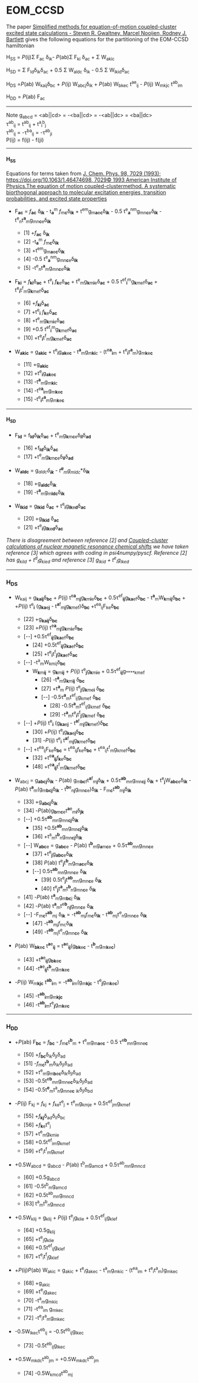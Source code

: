 # EOM_CCSD
The paper [Simplified methods for equation-of-motion coupled-cluster excited state calculations - Steven R. Gwaltney, Marcel Nooijen, Rodney J. Bartlett](https://notendur.hi.is/agust/rannsoknir/papers/cpl248-189-96.pdf) gives the following equations for the partitioning of the EOM-CCSD hamiltonian 

H<sub>SS</sub> = *P*(ij)&Sigma; F<sub>ac</sub> &delta;<sub>ik</sub>- *P*(ab)&Sigma; F<sub>ki</sub> &delta;<sub>ac</sub> + &Sigma; W<sub>akic</sub>

H<sub>SD</sub> = &Sigma; F<sub>ld</sub>&delta;<sub>ik</sub>&delta;<sub>ac</sub> + 0.5 &Sigma; W<sub>aldc</sub> &delta;<sub>ik</sub> - 0.5 &Sigma; W<sub>lkid</sub>&delta;<sub>ac</sub>

H<sub>DS</sub> =*P*(ab) W<sub>kaij</sub>&delta;<sub>bc</sub> + *P*(ij) W<sub>abcj</sub>&delta;<sub>ik</sub> + *P*(ab) W<sub>bkec</sub> t<sup>ae</sup><sub>ij</sub> - *P*(ij) W<sub>mkjc</sub> t<sup>ab</sup><sub>im</sub> 

H<sub>DD</sub> = *P*(ab) F<sub>ac</sub>

- - -
Note g<sub>abcd</sub> = <ab||cd> = -<ba||cd> = -<ab||dc> = <ba||dc> \
&tau;<sup>ab</sup><sub>ij</sub> = t<sup>ab</sup><sub>ij</sub> + t<sup>a</sup><sub>i</sub><sup>b</sup><sub>j</sub> \
&tau;<sup>ab</sup><sub>ij</sub> = -&tau;<sup>ba</sup><sub>ij</sub> = -&tau;<sup>ab</sup><sub>ji</sub> \
P(ij) = f(ij) - f(ji)
- - - -
#### H<sub>SS</sub>
Equations for terms taken from  [J. Chem. Phys. 98, 7029 (1993); https://doi.org/10.1063/1.46474698, 7029© 1993 American Institute of Physics.The equation of motion coupled-clustermethod. A systematic biorthogonal approach to molecular excitation energies, transition probabilities, and excited state properties](https://www.theochem.ru.nl/files/local/jcp-98-7029-1993.pdf) 

+ F<sub>**ac**</sub> = *f*<sub>**ac**</sub> &delta;<sub>**ik**</sub> - t<sub>**a**</sub><sup>m</sup> *f*<sub>m**c**</sub>&delta;<sub>**ik**</sub> + t<sup>em</sup>g<sub>m**a**e**c**</sub>&delta;<sub>**ik**</sub> - 0.5 t<sup>e</sup><sub>**a**</sub><sup>nm</sup>g<sub>mn**c**e</sub>&delta;<sub>**ik**</sub> - t<sup>e</sup><sub>n</sub>t<sup>**a**</sup><sub>m</sub>g<sub>mn**c**e</sub>&delta;<sub>**ik**</sub>

    + [1]  +*f*<sub>**ac**</sub> &delta;<sub>**ik**</sub>
    + [2]  -t<sub>**a**</sub><sup>m</sup> *f*<sub>m**c**</sub>&delta;<sub>**ik**</sub>
    + [3]  +t<sup>em</sup>g<sub>m**a**e**c**</sub>&delta;<sub>**ik**</sub> 
    + [4]  -0.5 t<sup>e</sup><sub>**a**</sub><sup>nm</sup>g<sub>mn**c**e</sub>&delta;<sub>**ik**</sub> 
    + [5]  -t<sup>e</sup><sub>n</sub>t<sup>**a**</sup><sub>m</sub>g<sub>mn**c**e</sub>&delta;<sub>**ik**</sub>
   
+ F<sub>**ki**</sub> = *f*<sub>**ki**</sub>&delta;<sub>**ac**</sub> + t<sup>e</sup><sub>**i**</sub> *f*<sub>**k**e</sub>&delta;<sub>**ac**</sub> + t<sup>e</sup><sub>m</sub>g<sub>**k**m**i**e</sub>&delta;<sub>**ac**</sub> + 0.5 t<sup>ef</sup><sub>**i**</sub><sup>m</sup>g<sub>**k**mef</sub>&delta;<sub>**ac**</sub> + t<sup>e</sup><sub>**i**</sub>t<sup>f</sup><sub>m</sub>g<sub>**k**mef</sub>&delta;<sub>**ac**</sub> 

    + [6]  +*f*<sub>**ki**</sub>&delta;<sub>**ac**</sub>
    + [7]  +t<sup>e</sup><sub>**i**</sub> *f*<sub>**k**e</sub>&delta;<sub>**ac**</sub>
    + [8]  +t<sup>e</sup><sub>m</sub>g<sub>**k**m**i**e</sub>&delta;<sub>**ac**</sub> 
    + [9]  +0.5 t<sup>ef</sup><sub>**i**</sub><sup>m</sup>g<sub>**k**mef</sub>&delta;<sub>**ac**</sub>
    + [10] +t<sup>e</sup><sub>**i**</sub>t<sup>f</sup><sub>m</sub>g<sub>**k**mef</sub>&delta;<sub>**ac**</sub> 

+ W<sub>**akic**</sub> = g<sub>**akic**</sub> + t<sup>e</sup><sub>**i**</sub>g<sub>**ak**e**c**</sub> - t<sup>**a**</sup><sub>m</sub>g<sub>m**ki**c</sub> - (t<sup>e**a**</sup><sub>**i**m</sub> + t<sup>e</sup><sub>**i**</sub>t<sup>**a**</sup><sub>m</sub>)g<sub>m**k**e**c**</sub>

    + [11] +g<sub>**akic**</sub>
    + [12] +t<sup>e</sup><sub>**i**</sub>g<sub>**ak**e**c**</sub>
    + [13] -t<sup>**a**</sup><sub>m</sub>g<sub>m**ki**c</sub>
    + [14] -t<sup>e**a**</sup><sub>**i**m</sub>g<sub>m**k**e**c**</sub>
    + [15] -t<sup>e</sup><sub>**i**</sub>t<sup>**a**</sup><sub>m</sub>g<sub>m**k**e**c**</sub>
 
- - -
#### H<sub>SD</sub>
+ F<sub>**ld**</sub> = f<sub>**ld**</sub>&delta;<sub>**ik**</sub>&delta;<sub>**ac**</sub> + t<sup>e</sup><sub>m</sub>g<sub>**k**m**c**e</sub>&delta;<sub>**il**</sub>&delta;<sub>**ad**</sub>

    + [16] +f<sub>**ld**</sub>&delta;<sub>**ik**</sub>&delta;<sub>**ac**</sub>
    + [17] +t<sup>e</sup><sub>m</sub>g<sub>**k**m**c**e</sub>&delta;<sub>**il**</sub>&delta;<sub>**ad**</sub>
    
+  W<sub>**aldc**</sub> = g<sub>**aldc*</sub>&delta;<sub>**ik**</sub> - t<sup>**a**</sup><sub>m</sub>g<sub>m**ldc**</sub>&delta;<sub>**ik**</sub>

    + [18] +g<sub>**aldc**</sub>&delta;<sub>**ik**</sub> 
    + [19] -t<sup>**a**</sup><sub>m</sub>g<sub>m**ldc**</sub>&delta;<sub>**ik**</sub>

+ W<sub>**lkid**</sub> = g<sub>**lkid**</sub> </sub>&delta;<sub>**ac**</sub> + t<sup>e</sup><sub>**i**</sub>g<sub>**lk**e**d**</sub></sub>&delta;<sub>**ac**</sub>

    + [20] +g<sub>**lkid**</sub> </sub>&delta;<sub>**ac**</sub>
    + [21] +t<sup>e</sup><sub>**i**</sub>g<sub>**lk**e**d**</sub></sub>&delta;<sub>**ac**</sub>
    
*There is disagreement between reference [2] and [Coupled-cluster calculations of nuclear magnetic resonance chemical shifts](www2.chemia.uj.edu.pl/~migda/Literatura/pdf/JCP03561.pdf) we have taken reference [3] which agrees with coding in psi4numpy/pyscf. Reference [2] has g<sub>kild</sub> + t<sup>d</sup><sub>l</sub>g<sub>kied</sub> and reference [3] g<sub>lkid</sub> + t<sup>e</sup><sub>i</sub>g<sub>lked</sub>*

- - -
### H<sub>DS</sub>
+ W<sub>kaij</sub> = g<sub>**kaij**</sub>&delta;<sub>**bc**</sub> + *P*(ij) t<sup>e**a**</sup><sub>m**j**</sub>g<sub>**k**m**i**e</sub>&delta;<sub>**bc**</sub> + 0.5&tau;<sup>ef</sup><sub>**ij**</sub>g<sub>**ka**ef</sub>&delta;<sub>**bc**</sub> - t<sup>**a**</sup><sub>m</sub>W<sub>**k**m**ij**</sub>&delta;<sub>**bc**</sub> + +*P*(ij) t<sup>e</sup><sub>**i**</sub> (g<sub>**ka**e**j**</sub> - t<sup>**a**f</sup><sub>m**j**</sub>g<sub>**k**mef</sub>)&delta;<sub>**bc**</sub> +t<sup>ea</sup><sub>ij</sub>F<sub>ke</sub>&delta;<sub>**bc**</sub>

    + [22] +g<sub>**kaij**</sub>&delta;<sub>**bc**</sub>
    + [23] +*P*(ij) t<sup>e**a**</sup><sub>m**j**</sub>g<sub>**k**m**i**e</sub>&delta;<sub>**bc**</sub>
    + [--] +0.5&tau;<sup>ef</sup><sub>**ij**</sub>g<sub>**ka**ef</sub>&delta;<sub>**bc**</sub> 
        + [24] +0.5t<sup>ef</sup><sub>**ij**</sub>g<sub>**ka**ef</sub>&delta;<sub>**bc**</sub> 
        + [25] +t<sup>e</sup><sub>**i**</sub>t<sup>f</sup><sub>**j**</sub>g<sub>**ka**ef</sub>&delta;<sub>**ac**</sub>
    + [--] -t<sup>a</sup><sub>m</sub>W<sub>kmij</sub>&delta;<sub>**bc**</sub>
        + W<sub>**k**m**ij**</sub> =  g<sub>**k**m**ij**</sub> + *P*(ij) t<sup>e</sup><sub>**j**</sub>g<sub>**k**m**i**e</sub> + 0.5&tau;<sup>ef</sup><sub>**ij**</sub>g<sub>****kmef</sub> 
            + [26] -t<sup>**a**</sup><sub>m</sub>g<sub>**k**m**ij**</sub> &delta;<sub>**bc**</sub>
            + [27] +t<sup>**a**</sup><sub>m</sub> *P*(ij) t<sup>e</sup><sub>**j**</sub>g<sub>**k**me**i**</sub> &delta;<sub>**bc**</sub>
            + [--] -0.5&tau;<sup>**a**</sup><sub>m</sub>t<sup>ef</sup><sub>ij</sub>g<sub>kmef</sub> &delta;<sub>**bc**</sub>
                + [28] -0.5t<sup>**a**</sup><sub>m</sub>t<sup>ef</sup><sub>ij</sub>g<sub>kmef</sub> &delta;<sub>**bc**</sub>
                + [29] -t<sup>**a**</sup><sub>m</sub>t<sup>e</sup><sub>**i**</sub>t<sup>f</sup><sub>**j**</sub>g<sub>**k**mef</sub> &delta;<sub>**bc**</sub>
    + [--] +*P*(ij) t<sup>e</sup><sub>**i**</sub> (g<sub>**ka**e**j**</sub> - t<sup>**a**f</sup><sub>m**j**</sub>g<sub>**k**mef</sub>)&delta;<sub>**bc**</sub>
        + [30] +*P*(ij) t<sup>e</sup><sub>**i**</sub>g<sub>**ka**e**j**</sub>&delta;<sub>**bc**</sub> 
        + [31] -*P*(ij) t<sup>e</sup><sub>**i**</sub> t<sup>**a**f</sup><sub>m**j**</sub>g<sub>**k**mef</sub>&delta;<sub>**bc**</sub> 
    + [--] +t<sup>ea</sup><sub>ij</sub>F<sub>ke</sub>&delta;<sub>**bc**</sub> = t<sup>ea</sup><sub>ij</sub>*f*<sub>ke</sub>&delta;<sub>**bc**</sub> + t<sup>ea</sup><sub>ij</sub>t<sup>f</sup><sub>m</sub>g<sub>kmef</sub>&delta;<sub>**bc**</sub>
        + [32] +t<sup>e**a**</sup><sub>**ij**</sub>*f*<sub>**k**e</sub>&delta;<sub>**bc**</sub>
        + [48] +t<sup>e**a**</sup><sub>**ij**</sub>t<sup>f</sup><sub>m</sub>g<sub>**k**mef</sub>&delta;<sub>**bc**</sub>
                                     
+ W<sub>abcj</sub> = g<sub>**abcj**</sub>&delta;<sub>**ik**</sub>  - *P*(ab) g<sub>m**bc**f</sub>t<sup>**a**f</sup><sub>m**j**</sub>&delta;<sub>**ik**</sub>  + 0.5&tau;<sup>**ab**</sup><sub>mn</sub>g<sub>mn**cj**</sub> &delta;<sub>**ik**</sub> + t<sup>e</sup><sub>**j**</sub>W<sub>**abc**e</sub>&delta;<sub>**ik**</sub>  - *P*(ab) t<sup>**a**</sup><sub>m</sub>(g<sub>m**bcj**</sub>&delta;<sub>**ik**</sub>  - t<sup>**b**e</sup><sub>n**j**</sub>g<sub>mn**c**e</sub>)&delta;<sub>**ik**</sub>  - F<sub>m**c**</sub>t<sup>**ab**</sup><sub>m**j**</sub>&delta;<sub>**ik**</sub> 
 
    + [33] +g<sub>**abcj**</sub>&delta;<sub>**ik**</sub> 
    + [34] -*P*(ab)g<sub>**b**m**c**e</sub>t<sup>**a**e</sup><sub>m**i**</sub>&delta;<sub>**jk**</sub>     
    + [--] +0.5&tau;<sup>**ab**</sup><sub>mn</sub>g<sub>mn**cj**</sub>&delta;<sub>**ik**</sub>
        + [35] +0.5t<sup>**ab**</sup><sub>mn</sub>g<sub>mn**cj**</sub>&delta;<sub>**ik**</sub>
        + [36] +t<sup>a</sup><sub>m</sub>t<sup>**b**</sup><sub>n</sub>g<sub>mn**cj**</sub>&delta;<sub>**ik**</sub>                             
    + [--] W<sub>**abc**e</sub> = g<sub>**abc**e</sub> - *P*(ab) t<sup>**b**</sup><sub>m</sub>g<sub>**a**m**c**e</sub> + 0.5&tau;<sup>**ab**</sup><sub>mn</sub>g<sub>mn**c**e</sub>
        + [37] +t<sup>e</sup><sub>**j**</sub>g<sub>**abc**e</sub>&delta;<sub>**ik**</sub>
        + [38] *P*(ab) t<sup>e</sup><sub>**j**</sub>t<sup>**b**</sup><sub>m</sub>g<sub>m**ac**e</sub>&delta;<sub>**ik**</sub>
        + [--] 0.5&tau;<sup>**ab**</sup><sub>mn</sub>g<sub>mn**c**e</sub> &delta;<sub>**ik**</sub>
            + [39] 0.5t<sup>e</sup><sub>**j**</sub>t<sup>**ab**</sup><sub>mn</sub>g<sub>mn**c**e</sub> &delta;<sub>**ik**</sub>
            + [40] t<sup>e</sup><sub>**j**</sub>t<sup>**a**</sup><sub>m</sub>t<sup>**b**</sup><sub>n</sub>g<sub>mn**c**e</sub> &delta;<sub>**ik**</sub>
    + [41] -*P*(ab) t<sup>**a**</sup><sub>m</sub>g<sub>m**bc**j</sub> &delta;<sub>**ik**</sub>
    + [42] -*P*(ab) t<sup>**a**</sup><sub>m</sub>t<sup>e**b**</sup><sub>n**j**</sub>g<sub>mn**c**e</sub> &delta;<sub>**ik**</sub>
    + [--] -F<sub>m**c**</sub>t<sup>**ab**</sup><sub>mj</sub> &delta;<sub>**ik**</sub> = -t<sup>**ab**</sup><sub>mj</sub>*f*<sub>m**c**</sub>&delta;<sub>**ik**</sub> - t<sup>**ab**</sup><sub>mj</sub>t<sup>e</sup><sub>n</sub>g<sub>mn**c**e</sub> &delta;<sub>**ik**</sub>
        + [47] -t<sup>**ab**</sup><sub>mj</sub>*f*<sub>mc</sub>&delta;<sub>**ik**</sub>
        + [49] -t<sup>**ab**</sup><sub>mj</sub>t<sup>e</sup><sub>n</sub>g<sub>mn**c**e</sub> &delta;<sub>**ik**</sub>
   
+ *P*(ab) W<sub>**bk**e**c**</sub> t<sup>**a**e</sup><sub>**ij**</sub> = t<sup>**a**e</sup><sub>**ij**</sub>(g<sub>**bk**e**c**</sub> - t<sup>**b**</sup><sub>m</sub>g<sub>m**k**e**c**</sub>)

    + [43] +t<sup>**a**e</sup><sub>**ij**</sub>g<sub>**bk**e**c**</sub>
    + [44] -t<sup>**a**e</sup><sub>**ij**</sub>t<sup>**b**</sup><sub>m</sub>g<sub>m**k**e**c**</sub>
    
+ -*P*(ij) W<sub>m**kjc**</sub> t<sup>**ab**</sup><sub>**i**m</sub> =  -t<sup>**ab**</sup><sub>**i**m</sub>(g<sub>m**kjc**</sub> - t<sup>e</sup><sub>**j**</sub>g<sub>m**k**e**c**</sub>)
    + [45] -t<sup>**ab**</sup><sub>**i**m</sub>g<sub>m**kjc**</sub> 
    + [46] -t<sup>**ab**</sup><sub>**i**m</sub>t<sup>e</sup><sub>**j**</sub>g<sub>m**k**e**c**</sub>                    

- - -
### H<sub>DD</sub>
+ +*P*(ab) F<sub>**bc**</sub> = *f*<sub>**bc**</sub> - *f*<sub>m**c**</sub>t<sup>**b**</sup><sub>m</sub> + t<sup>e</sup><sub>m</sub>g<sub>m**a**e**c**</sub> - 0.5 &tau;<sup>e**b**</sup><sub>mn</sub>g<sub>mne**c**</sub> 
    + [50] +*f*<sub>**bc**</sub>&delta;<sub>ik</sub>&delta;<sub>jl</sub>&delta;<sub>ad</sub>
    + [51] -*f*<sub>m**c**</sub>t<sup>**b**</sup><sub>m</sub>&delta;<sub>ik</sub>&delta;<sub>jl</sub>&delta;<sub>ad</sub>
    + [52] +t<sup>e</sup><sub>m</sub>g<sub>m**b**e**c**</sub>&delta;<sub>ik</sub>&delta;<sub>jl</sub>&delta;<sub>ad</sub>
    + [53] -0.5t<sup>e**b**</sup><sub>mn</sub>g<sub>mne**c**</sub>&delta;<sub>ik</sub>&delta;<sub>jl</sub>&delta;<sub>ad</sub>
    + [54] -0.5t<sup>**e**</sup><sub>m</sub>t<sup>a</sup><sub>n</sub>g<sub>mne**c**</sub> <sub>ik</sub>&delta;<sub>jl</sub>&delta;<sub>bd</sub>
    
+ -*P*(ij) F<sub>kj</sub> = *f*<sub>kj</sub> + *f*<sub>ke</sub>t<sup>e</sup><sub>j</sub> + t<sup>e</sup><sub>m</sub>g<sub>kmje</sub> + 0.5&tau;<sup>ef</sup><sub>jm</sub>g<sub>kmef</sub> 
    + [55] +*f*<sub>**kj**</sub></sub>&delta;<sub>ad</sub>&delta;<sub>il</sub>&delta;<sub>bc</sub>
    + [56] +*f*<sub>**k**e</sub>t<sup>e</sup><sub>j</sub>
    + [57] +t<sup>e</sup><sub>m</sub>g<sub>kmie</sub> 
    + [58] +0.5t<sup>ef</sup><sub>im</sub>g<sub>kmef</sub> 
    + [59] +t<sup>e</sup><sub>i</sub>t<sup>f</sup><sub>m</sub>g<sub>kmef</sub> 
    
+ +0.5W<sub>abcd</sub> = g<sub>abcd</sub> - *P*(ab) t<sup>b</sup><sub>m</sub>g<sub>amcd</sub> + 0.5&tau;<sup>ab</sup><sub>mn</sub>g<sub>mncd</sub>
    + [60] +0.5g<sub>abcd</sub>
    + [61] -0.5t<sup>b</sup><sub>m</sub>g<sub>amcd</sub>
    + [62] +0.5t<sup>ab</sup><sub>mn</sub>g<sub>mncd</sub>
    + [63] t<sup>a</sup><sub>m</sub>t<sup>b</sup><sub>n</sub>g<sub>mncd</sub>
    
+ +0.5W<sub>klij</sub> = g<sub>klij</sub> + *P*(ij) t<sup>e</sup><sub>j</sub>g<sub>klie</sub> + 0.5&tau;<sup>ef</sup><sub>ij</sub>g<sub>klef</sub>
    + [64] +0.5g<sub>klij</sub> 
    + [65] +t<sup>e</sup><sub>j</sub>g<sub>klie</sub>
    + [66] +0.5t<sup>ef</sup><sub>ij</sub>g<sub>klef</sub>
    + [67] +t<sup>e</sup><sub>i</sub>t<sup>f</sup><sub>j</sub>g<sub>klef</sub>
    
+ +*P*(ij)*P*(ab) W<sub>akic</sub> = g<sub>akic</sub> + t<sup>e</sup><sub>i</sub>g<sub>akec</sub> - t<sup>a</sup><sub>m</sub>g<sub>mkic</sub> - (t<sup>ea</sup><sub>im</sub> + t<sup>e</sup><sub>i</sub>t<sup>a</sup><sub>m</sub>)g<sub>mkec</sub>
    + [68] +g<sub>akic</sub>
    + [69] +t<sup>e</sup><sub>i</sub>g<sub>akec</sub>
    + [70] -t<sup>a</sup><sub>m</sub>g<sub>mkic</sub>
    + [71] -t<sup>ea</sup><sub>im</sub> g<sub>mkec</sub>
    + [72] -t<sup>e</sup><sub>i</sub>t<sup>a</sup><sub>m</sub>g<sub>mkec</sub>
  
+ -0.5W<sub>lkec</sub>t<sup>eb</sup><sub>ij</sub> = -0.5t<sup>eb</sup><sub>ij</sub>g<sub>lkec</sub>
    + [73] -0.5t<sup>eb</sup><sub>ij</sub>g<sub>lkec</sub>

+ +0.5W<sub>mkdc</sub>t<sup>ab</sup><sub>jm</sub> = +0.5W<sub>mkdc</sub>t<sup>ab</sup><sub>jm</sub>
    + [74] -0.5W<sub>kmcd</sub>t<sup>ab</sup><sub>mj</sub>

